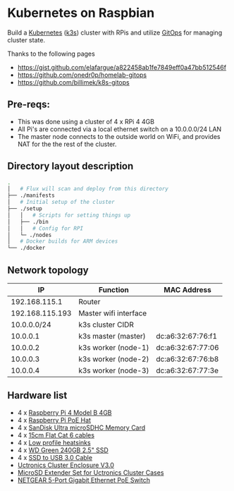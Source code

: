 # Kubernetes on Raspbian

Build a [Kubernetes](https://kubernetes.io/) ([k3s](https://github.com/rancher/k3s)) cluster with RPis and utilize [GitOps](https://www.weave.works/technologies/gitops/) for managing cluster state.

Thanks to the following pages

* https://gist.github.com/elafargue/a822458ab1fe7849eff0a47bb512546f
* https://github.com/onedr0p/homelab-gitops
* https://github.com/billimek/k8s-gitops

## Pre-reqs:

* This was done using a cluster of 4 x RPi 4 4GB
* All Pi's are connected via a local ethernet switch on a 10.0.0.0/24 LAN
* The master node connects to the outside world on WiFi, and provides NAT for the the rest of the cluster.

## Directory layout description

```bash
.
│   # Flux will scan and deploy from this directory
├── ./manifests
│   # Initial setup of the cluster
├── ./setup
│   │   # Scripts for setting things up
│   ├── ./bin
│   │   # Config for RPI
│   └─ ./nodes
│   # Docker builds for ARM devices
└── ./docker
```

## Network topology

| IP              | Function              | MAC Address       |
| --------------- | --------------------- | ----------------- |
| 192.168.115.1   | Router                |                   |
| 192.168.115.193 | Master wifi interface |                   |
| 10.0.0.0/24     | k3s cluster CIDR      |                   |
| 10.0.0.1        | k3s master (master)   | dc:a6:32:67:76:f1 |
| 10.0.0.2        | k3s worker (node-1)   | dc:a6:32:67:77:06 |
| 10.0.0.3        | k3s worker (node-2)   | dc:a6:32:67:76:b8 |
| 10.0.0.4        | k3s worker (node-3)   | dc:a6:32:67:77:3e |

## Hardware list 

* 4 x [Raspberry Pi 4 Model B 4GB](https://thepihut.com/products/raspberry-pi-4-model-b?variant=20064052740158)
* 4 x [Raspberry Pi PoE Hat](https://thepihut.com/products/raspberry-pi-power-over-ethernet-poe-hat)
* 4 x [SanDisk Ultra microSDHC Memory Card](https://www.amazon.co.uk/gp/product/B073K14CVB)
* 4 x [15cm Flat Cat 6 cables](https://www.aliexpress.com/item/32842014328.html)
* 4 x [Low profile heatsinks](https://thepihut.com/products/raspberry-pi-heatsink)
* 4 x [WD Green 240GB 2.5" SSD](https://thepihut.com/products/wd-green-240gb-2-5-ssd)
* 4 x [SSD to USB 3.0 Cable](https://thepihut.com/products/ssd-to-usb-3-0-cable-for-raspberry-pi)
* [Uctronics Cluster Enclosure V3.0](https://thepihut.com/products/uctronics-complete-enclosure-for-raspberry-pi-clusters-v3-0)
* [MicroSD Extender Set for Uctronics Cluster Cases](https://thepihut.com/products/microsd-extender-set-4-pieces)
* [NETGEAR 5-Port Gigabit Ethernet PoE Switch](https://www.amazon.co.uk/dp/B072BDGQR8/)
